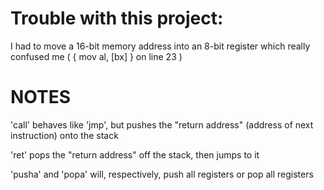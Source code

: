 # Trouble with this project:
I had to move a 16-bit memory address into an 8-bit register
which really confused me ( { mov al, [bx] } on line 23 )


# NOTES
'call' behaves like 'jmp', but pushes the "return address"
(address of next instruction) onto the stack

'ret' pops the "return address" off the stack, then 
jumps to it


'pusha' and 'popa' will, respectively, push all registers 
or pop all registers
